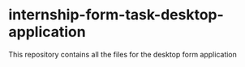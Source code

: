 # internship-form-task-desktop-application
This repository contains all the files for the desktop form application
